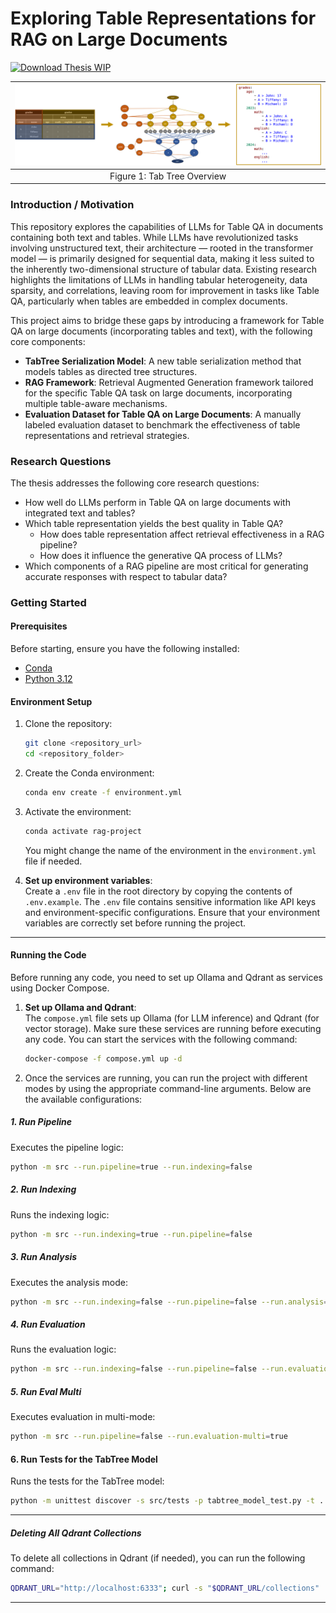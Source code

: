 
# Exploring Table Representations for RAG on Large Documents

[![Download Thesis WIP](https://img.shields.io/badge/Download--PDF-Thesis--WIP-orange)](https://www.overleaf.com/read/mqphwrjjhytz#5746a7)

| ![Tab Tree Overview](documents/Images/TabTreeOverview.png) |
| :----------------------------------------------: |
|            Figure 1: Tab Tree Overview            |

### Introduction / Motivation

This repository explores the capabilities of LLMs for Table QA in documents containing both text and tables. While LLMs have revolutionized tasks involving unstructured text, their architecture — rooted in the transformer model — is primarily designed for sequential data, making it less suited to the inherently two-dimensional structure of tabular data. Existing research highlights the limitations of LLMs in handling tabular heterogeneity, data sparsity, and correlations, leaving room for improvement in tasks like Table QA, particularly when tables are embedded in complex documents.    

This project aims to bridge these gaps by introducing a framework for Table QA on large documents (incorporating tables and text), with the following core components:  
- **TabTree Serialization Model**: A new table serialization method that models tables as directed tree structures.
- **RAG Framework**: Retrieval Augmented Generation framework tailored for the specific Table QA task on large documents, incorporating multiple table-aware mechanisms.
- **Evaluation Dataset for Table QA on Large Documents**: A manually labeled evaluation dataset to benchmark the effectiveness of table representations and retrieval strategies.  

### Research Questions  

The thesis addresses the following core research questions:  
- How well do LLMs perform in Table QA on large documents with integrated text and tables?  
- Which table representation yields the best quality in Table QA?  
  - How does table representation affect retrieval effectiveness in a RAG pipeline?  
  - How does it influence the generative QA process of LLMs?  
- Which components of a RAG pipeline are most critical for generating accurate responses with respect to tabular data? 

### Getting Started

#### Prerequisites

Before starting, ensure you have the following installed:

- [Conda](https://docs.conda.io/projects/conda/en/latest/user-guide/install/index.html)
- [Python 3.12](https://www.python.org/)

#### Environment Setup

1. Clone the repository:
   ```bash
   git clone <repository_url>
   cd <repository_folder>
   ```

2. Create the Conda environment:
   ```bash
   conda env create -f environment.yml
   ```

3. Activate the environment:
   ```bash
   conda activate rag-project
   ```

   You might change the name of the environment in the `environment.yml` file if needed.

5. **Set up environment variables**:  
   Create a `.env` file in the root directory by copying the contents of `.env.example`. The `.env` file contains sensitive information like API keys and environment-specific configurations. Ensure that your environment variables are correctly set before running the project. 
   
---

#### Running the Code

Before running any code, you need to set up Ollama and Qdrant as services using Docker Compose.

1. **Set up Ollama and Qdrant**:  
   The `compose.yml` file sets up Ollama (for LLM inference) and Qdrant (for vector storage). Make sure these services are running before executing any code. You can start the services with the following command:

   ```bash
   docker-compose -f compose.yml up -d
   ```

2. Once the services are running, you can run the project with different modes by using the appropriate command-line arguments. Below are the available configurations:

##### 1. **Run Pipeline**
   Executes the pipeline logic:
   ```bash
   python -m src --run.pipeline=true --run.indexing=false
   ```

##### 2. **Run Indexing**
   Runs the indexing logic:
   ```bash
   python -m src --run.indexing=true --run.pipeline=false
   ```

##### 3. **Run Analysis**
   Executes the analysis mode:
   ```bash
   python -m src --run.indexing=false --run.pipeline=false --run.analysis=true
   ```

##### 4. **Run Evaluation**
   Runs the evaluation logic:
   ```bash
   python -m src --run.indexing=false --run.pipeline=false --run.evaluation=true
   ```

##### 5. **Run Eval Multi**
   Executes evaluation in multi-mode:
   ```bash
   python -m src --run.pipeline=false --run.evaluation-multi=true
   ```

#### 6. **Run Tests for the TabTree Model**
   Runs the tests for the TabTree model:
   ```bash
   python -m unittest discover -s src/tests -p tabtree_model_test.py -t .
   ```

---

##### Deleting All Qdrant Collections

To delete all collections in Qdrant (if needed), you can run the following command:

```bash
QDRANT_URL="http://localhost:6333"; curl -s "$QDRANT_URL/collections" | jq -r '.result.collections[].name' | xargs -I {} curl -X DELETE "$QDRANT_URL/collections/{}"
```

---

